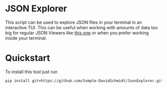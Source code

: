 # JSON Explorer
This script can be used to explore JSON files in your terminal in an interactive TUI.
This can be useful when working with amounts of data too big for regular JSON Viewers like [this one](https://codebeautify.org/jsonviewer) or when you prefer working inside your terminal.

# Quickstart
To install this tool just run

```bash
pip install git+https://github.com/Sxmple-DavidSchmidt/JsonExplorer.git#egg=json_explorer
```